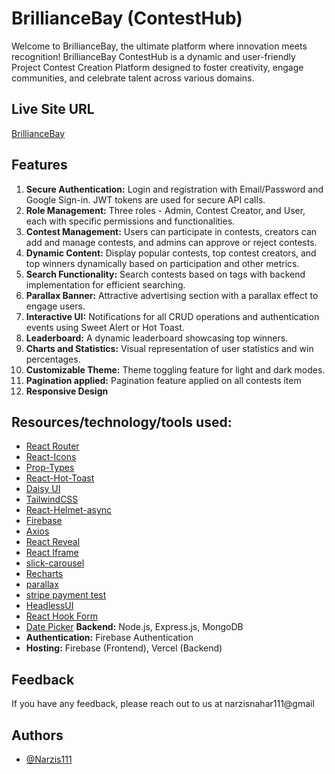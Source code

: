 # BrillianceBay (ContestHub)

Welcome to BrillianceBay, the ultimate platform where innovation meets recognition! BrillianceBay ContestHub is a dynamic and user-friendly Project Contest Creation Platform designed to foster creativity, engage communities, and celebrate talent across various domains.

## Live Site URL

[BrillianceBay](https://final-project-client-d376e.web.app/)

## Features

1. **Secure Authentication:** Login and registration with Email/Password and Google Sign-in. JWT tokens are used for secure API calls.
2. **Role Management:** Three roles - Admin, Contest Creator, and User, each with specific permissions and functionalities.
3. **Contest Management:** Users can participate in contests, creators can add and manage contests, and admins can approve or reject contests.
4. **Dynamic Content:** Display popular contests, top contest creators, and top winners dynamically based on participation and other metrics.
5. **Search Functionality:** Search contests based on tags with backend implementation for efficient searching.
6. **Parallax Banner:** Attractive advertising section with a parallax effect to engage users.
7. **Interactive UI:** Notifications for all CRUD operations and authentication events using Sweet Alert or Hot Toast.
9. **Leaderboard:** A dynamic leaderboard showcasing top winners.
10. **Charts and Statistics:** Visual representation of user statistics and win percentages.
11. **Customizable Theme:** Theme toggling feature for light and dark modes.
12. **Pagination applied:** Pagination feature applied on all contests item
13. **Responsive Design**


## Resources/technology/tools used:
- [React Router](https://reactrouter.com/en/main/start/tutorial)
- [React-Icons](https://react-icons.github.io/react-icons/)
- [Prop-Types](https://www.npmjs.com/package/prop-types)
- [React-Hot-Toast](https://react-hot-toast.com/)
- [Daisy UI](https://daisyui.com/)
- [TailwindCSS](https://tailwindcss.com/)
- [React-Helmet-async](https://www.npmjs.com/package/react-helmet-async)
- [Firebase](https://firebase.google.com/)
- [Axios](https://www.npmjs.com/package/axios)
- [React Reveal](https://www.npmjs.com/package/react-reveal)
- [React Iframe](https://www.npmjs.com/package/react-iframe)
- [slick-carousel](https://www.npmjs.com/package/react-slick)
- [Recharts](https://recharts.org/en-US/examples/PieChartWithCustomizedLabel)
- [parallax](https://www.npmjs.com/package/react-parallax)
- [stripe payment test](https://docs.stripe.com/js/payment_intents/payment_method)
- [HeadlessUI]()
- [React Hook Form]()
- [Date Picker]()
**Backend:** Node.js, Express.js, MongoDB
- **Authentication:** Firebase Authentication
- **Hosting:** Firebase (Frontend), Vercel (Backend)



## Feedback
If you have any feedback, please reach out to us at narzisnahar111@gmail

## Authors
- [@Narzis111](https://www.github.com/Narzis111)

